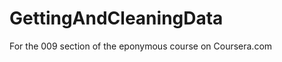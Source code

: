 GettingAndCleaningData
======================

For the 009 section of the eponymous course on Coursera.com
